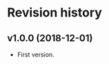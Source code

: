 Revision history
=================================


v1.0.0 (2018-12-01)
---------------------------------

* First version.
